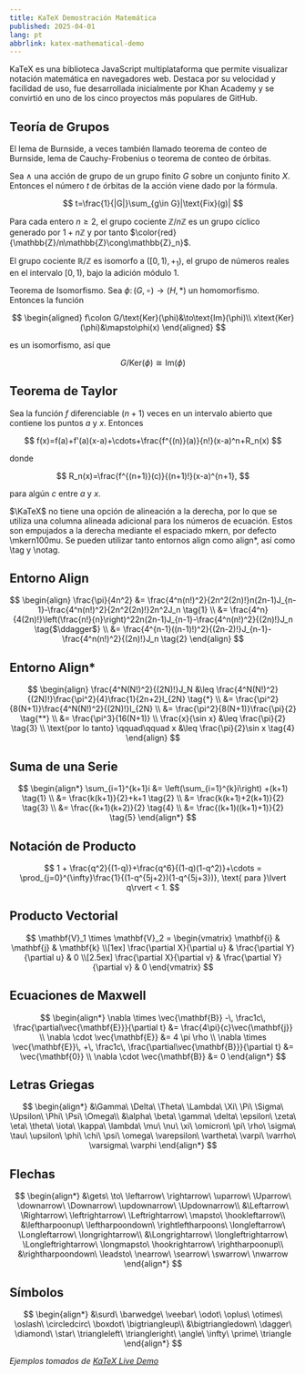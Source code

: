 ```yaml
---
title: KaTeX Demostración Matemática
published: 2025-04-01
lang: pt
abbrlink: katex-mathematical-demo
---
```


KaTeX es una biblioteca JavaScript multiplataforma que permite visualizar notación matemática en navegadores web. Destaca por su velocidad y facilidad de uso, fue desarrollada inicialmente por Khan Academy y se convirtió en uno de los cinco proyectos más populares de GitHub.

## Teoría de Grupos

El lema de Burnside, a veces también llamado teorema de conteo de Burnside, lema de Cauchy-Frobenius o teorema de conteo de órbitas.

Sea $\wedge$ una acción de grupo de un grupo finito $G$ sobre un conjunto finito $X$. Entonces el número $t$ de órbitas de la acción viene dado por la fórmula.

$$
t=\frac{1}{|G|}\sum_{g\in G}|\text{Fix}(g)|
$$

Para cada entero $n\ge2$, el grupo cociente $\mathbb{Z}/n\mathbb{Z}$ es un grupo cíclico generado por $1+n\mathbb{Z}$ y por tanto $\color{red}{\mathbb{Z}/n\mathbb{Z}\cong\mathbb{Z}_n}$.

El grupo cociente $\mathbb{R}/\mathbb{Z}$ es isomorfo a $([0,1),+_1)$, el grupo de números reales en el intervalo $[0,1)$, bajo la adición módulo 1.

Teorema de Isomorfismo. Sea $\phi\colon(G,\circ)\to(H,*)$ un homomorfismo. Entonces la función

$$
\begin{aligned}
f\colon G/\text{Ker}(\phi)&\to\text{Im}(\phi)\\
x\text{Ker}(\phi)&\mapsto\phi(x)
\end{aligned}
$$

es un isomorfismo, así que

$$
G/\text{Ker}(\phi)\cong \text{Im}(\phi)
$$

## Teorema de Taylor

Sea la función $f$ diferenciable $(n+1)$ veces en un intervalo abierto que contiene los puntos $a$ y $x$. Entonces

$$
 f(x)=f(a)+f'(a)(x-a)+\cdots+\frac{f^{(n)}(a)}{n!}(x-a)^n+R_n(x)
$$

donde

$$
 R_n(x)=\frac{f^{(n+1)}(c)}{(n+1)!}(x-a)^{n+1},
$$

para algún $c$ entre $a$ y $x$.

$\KaTeX$ no tiene una opción de alineación a la derecha, por lo que se utiliza una columna alineada adicional para los números de ecuación. Estos son empujados a la derecha mediante el espaciado mkern, por defecto \mkern100mu. Se pueden utilizar tanto entornos align como align\*, así como \tag y \notag.

## Entorno Align

$$
\begin{align}
\frac{\pi}{4n^2} &= \frac{4^n(n!)^2}{2n^2(2n)!}n(2n-1)J_{n-1}-\frac{4^n(n!)^2}{2n^2(2n)!}2n^2J_n \tag{1} \\
&= \frac{4^n}{4(2n)!}\left(\frac{n!}{n}\right)^22n(2n-1)J_{n-1}-\frac{4^n(n!)^2}{(2n)!}J_n \tag{$\ddagger$} \\
&= \frac{4^{n-1}((n-1)!)^2}{(2n-2)!}J_{n-1}-\frac{4^n(n!)^2}{(2n)!}J_n \tag{2}
\end{align}
$$

## Entorno Align\*

$$
\begin{align}
\frac{4^N(N!)^2}{(2N)!}J_N &\leq \frac{4^N(N!)^2}{(2N)!}\frac{\pi^2}{4}\frac{1}{2n+2}I_{2N} \tag{*} \\
&= \frac{\pi^2}{8(N+1)}\frac{4^N(N!)^2}{(2N)!}I_{2N} \\
&= \frac{\pi^2}{8(N+1)}\frac{\pi}{2} \tag{**} \\
&= \frac{\pi^3}{16(N+1)} \\
\frac{x}{\sin x} &\leq \frac{\pi}{2} \tag{3} \\
\text{por lo tanto} \qquad\qquad x &\leq \frac{\pi}{2}\sin x \tag{4}
\end{align}
$$

## Suma de una Serie

$$
\begin{align*}
\sum_{i=1}^{k+1}i &= \left(\sum_{i=1}^{k}i\right) +(k+1) \tag{1} \\
&= \frac{k(k+1)}{2}+k+1 \tag{2} \\
&= \frac{k(k+1)+2(k+1)}{2} \tag{3} \\
&= \frac{(k+1)(k+2)}{2} \tag{4} \\
&= \frac{(k+1)((k+1)+1)}{2} \tag{5}
\end{align*}
$$

## Notación de Producto

$$
1 + \frac{q^2}{(1-q)}+\frac{q^6}{(1-q)(1-q^2)}+\cdots
= \prod_{j=0}^{\infty}\frac{1}{(1-q^{5j+2})(1-q^{5j+3})},
\text{ para }\lvert q\rvert < 1.
$$

## Producto Vectorial

$$
\mathbf{V}_1 \times \mathbf{V}_2 = \begin{vmatrix}
\mathbf{i} & \mathbf{j} & \mathbf{k} \\[1ex]
\frac{\partial X}{\partial u} & \frac{\partial Y}{\partial u} & 0 \\[2.5ex]
\frac{\partial X}{\partial v} & \frac{\partial Y}{\partial v} & 0
\end{vmatrix}
$$

## Ecuaciones de Maxwell

$$
\begin{align*}
\nabla \times \vec{\mathbf{B}} -\, \frac1c\, \frac{\partial\vec{\mathbf{E}}}{\partial t} &= \frac{4\pi}{c}\vec{\mathbf{j}} \\
\nabla \cdot \vec{\mathbf{E}} &= 4 \pi \rho \\
\nabla \times \vec{\mathbf{E}}\, +\, \frac1c\, \frac{\partial\vec{\mathbf{B}}}{\partial t} &= \vec{\mathbf{0}} \\
\nabla \cdot \vec{\mathbf{B}} &= 0
\end{align*}
$$

## Letras Griegas

$$
\begin{align*}
&\Gamma\ \Delta\ \Theta\ \Lambda\ \Xi\ \Pi\ \Sigma\ \Upsilon\ \Phi\ \Psi\ \Omega\\
&\alpha\ \beta\ \gamma\ \delta\ \epsilon\ \zeta\ \eta\ \theta\ \iota\ \kappa\ \lambda\ \mu\ \nu\ \xi\ \omicron\ \pi\ \rho\ \sigma\ \tau\ \upsilon\ \phi\ \chi\ \psi\ \omega\ \varepsilon\ \vartheta\ \varpi\ \varrho\ \varsigma\ \varphi
\end{align*}
$$

## Flechas

$$
\begin{align*}
&\gets\ \to\ \leftarrow\ \rightarrow\ \uparrow\ \Uparrow\ \downarrow\ \Downarrow\ \updownarrow\ \Updownarrow\\
&\Leftarrow\ \Rightarrow\ \leftrightarrow\ \Leftrightarrow\ \mapsto\ \hookleftarrow\\
&\leftharpoonup\ \leftharpoondown\ \rightleftharpoons\ \longleftarrow\ \Longleftarrow\ \longrightarrow\\
&\Longrightarrow\ \longleftrightarrow\ \Longleftrightarrow\ \longmapsto\ \hookrightarrow\ \rightharpoonup\\
&\rightharpoondown\ \leadsto\ \nearrow\ \searrow\ \swarrow\ \nwarrow
\end{align*}
$$

## Símbolos

$$
\begin{align*}
&\surd\ \barwedge\ \veebar\ \odot\ \oplus\ \otimes\ \oslash\ \circledcirc\ \boxdot\ \bigtriangleup\\
&\bigtriangledown\ \dagger\ \diamond\ \star\ \triangleleft\ \triangleright\ \angle\ \infty\ \prime\ \triangle
\end{align*}
$$

_Ejemplos tomados de [KaTeX Live Demo](https://sixthform.info/katex/examples/demo.html)_
